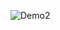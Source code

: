![Demo2](https://user-images.githubusercontent.com/95389892/201672235-594b0686-9ad4-4786-9fd9-d5f030c7b362.JPG)

